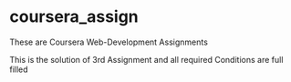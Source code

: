 # coursera_assign
These are Coursera Web-Development Assignments

This is the solution of 3rd Assignment and all required Conditions are full filled
